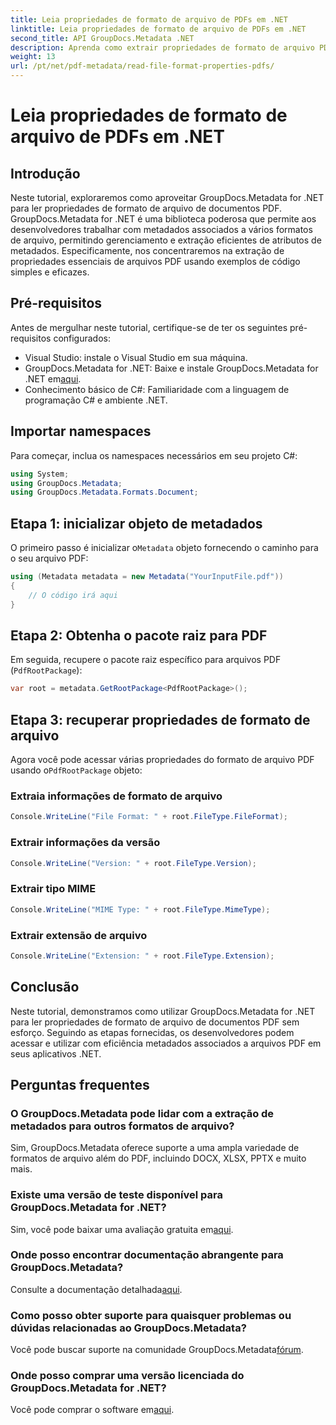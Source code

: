 ```yaml
---
title: Leia propriedades de formato de arquivo de PDFs em .NET
linktitle: Leia propriedades de formato de arquivo de PDFs em .NET
second_title: API GroupDocs.Metadata .NET
description: Aprenda como extrair propriedades de formato de arquivo PDF usando GroupDocs.Metadata for .NET. Mergulhe no gerenciamento de metadados com C# simples.
weight: 13
url: /pt/net/pdf-metadata/read-file-format-properties-pdfs/
---
```


# Leia propriedades de formato de arquivo de PDFs em .NET

## Introdução
Neste tutorial, exploraremos como aproveitar GroupDocs.Metadata for .NET para ler propriedades de formato de arquivo de documentos PDF. GroupDocs.Metadata for .NET é uma biblioteca poderosa que permite aos desenvolvedores trabalhar com metadados associados a vários formatos de arquivo, permitindo gerenciamento e extração eficientes de atributos de metadados. Especificamente, nos concentraremos na extração de propriedades essenciais de arquivos PDF usando exemplos de código simples e eficazes.
## Pré-requisitos
Antes de mergulhar neste tutorial, certifique-se de ter os seguintes pré-requisitos configurados:
- Visual Studio: instale o Visual Studio em sua máquina.
-  GroupDocs.Metadata for .NET: Baixe e instale GroupDocs.Metadata for .NET em[aqui](https://releases.groupdocs.com/metadata/net/).
- Conhecimento básico de C#: Familiaridade com a linguagem de programação C# e ambiente .NET.

## Importar namespaces
Para começar, inclua os namespaces necessários em seu projeto C#:
```csharp
using System;
using GroupDocs.Metadata;
using GroupDocs.Metadata.Formats.Document;
```
## Etapa 1: inicializar objeto de metadados
 O primeiro passo é inicializar o`Metadata` objeto fornecendo o caminho para o seu arquivo PDF:
```csharp
using (Metadata metadata = new Metadata("YourInputFile.pdf"))
{
    // O código irá aqui
}
```
## Etapa 2: Obtenha o pacote raiz para PDF
Em seguida, recupere o pacote raiz específico para arquivos PDF (`PdfRootPackage`):
```csharp
var root = metadata.GetRootPackage<PdfRootPackage>();
```
## Etapa 3: recuperar propriedades de formato de arquivo
 Agora você pode acessar várias propriedades do formato de arquivo PDF usando o`PdfRootPackage` objeto:
### Extraia informações de formato de arquivo
```csharp
Console.WriteLine("File Format: " + root.FileType.FileFormat);
```
### Extrair informações da versão
```csharp
Console.WriteLine("Version: " + root.FileType.Version);
```
### Extrair tipo MIME
```csharp
Console.WriteLine("MIME Type: " + root.FileType.MimeType);
```
### Extrair extensão de arquivo
```csharp
Console.WriteLine("Extension: " + root.FileType.Extension);
```

## Conclusão
Neste tutorial, demonstramos como utilizar GroupDocs.Metadata for .NET para ler propriedades de formato de arquivo de documentos PDF sem esforço. Seguindo as etapas fornecidas, os desenvolvedores podem acessar e utilizar com eficiência metadados associados a arquivos PDF em seus aplicativos .NET.

## Perguntas frequentes
### O GroupDocs.Metadata pode lidar com a extração de metadados para outros formatos de arquivo?
Sim, GroupDocs.Metadata oferece suporte a uma ampla variedade de formatos de arquivo além do PDF, incluindo DOCX, XLSX, PPTX e muito mais.
### Existe uma versão de teste disponível para GroupDocs.Metadata for .NET?
 Sim, você pode baixar uma avaliação gratuita em[aqui](https://releases.groupdocs.com/).
### Onde posso encontrar documentação abrangente para GroupDocs.Metadata?
 Consulte a documentação detalhada[aqui](https://tutorials.groupdocs.com/metadata/net/).
### Como posso obter suporte para quaisquer problemas ou dúvidas relacionadas ao GroupDocs.Metadata?
 Você pode buscar suporte na comunidade GroupDocs.Metadata[fórum](https://forum.groupdocs.com/c/metadata/14).
### Onde posso comprar uma versão licenciada do GroupDocs.Metadata for .NET?
 Você pode comprar o software em[aqui](https://purchase.groupdocs.com/buy).